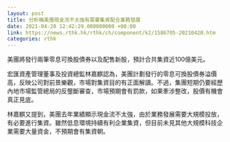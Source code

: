 ```yaml
---
layout: post
title: 分析稱美團現金流不太強有需要集資配合業務發展
date: 2021-04-20 12:42:29.000000000 +08:00
link: https://news.rthk.hk/rthk/ch/component/k2/1586705-20210420.htm
categories: rthk
---
```


美團將發行兩筆零息可換股債券以及配售新股，預計合共集資近100億美元。

宏匯資產管理董事及投資總監林嘉麒認為，美團計劃發行的零息可換股債券溢價高，反映公司對前景樂觀，市場對集資目的有正面解讀。不過，集團短期仍要經歷內地市場監管總局的反壟斷審查，市場預期會有罰款，如果牽涉整改，股價有機會真正見底。

林嘉麒又提到，美團去年業績顯示現金流不太強，由於業務發展需要大規模投放，有必要進行集資。雖然低息環境持續有利企業集資，但目前未見其他大規模科技企業需要大量資金，不預期會有集資朝。
